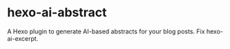 # hexo-ai-abstract

A Hexo plugin to generate AI-based abstracts for your blog posts. Fix hexo-ai-excerpt.

